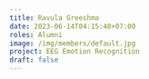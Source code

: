 ```yaml
---
title: Ravula Greeshma
date: 2023-06-14T04:15:48+07:00
roles: Alumni
image: /img/members/default.jpg
project: EEG Emotion Recognition
draft: false
---
```


